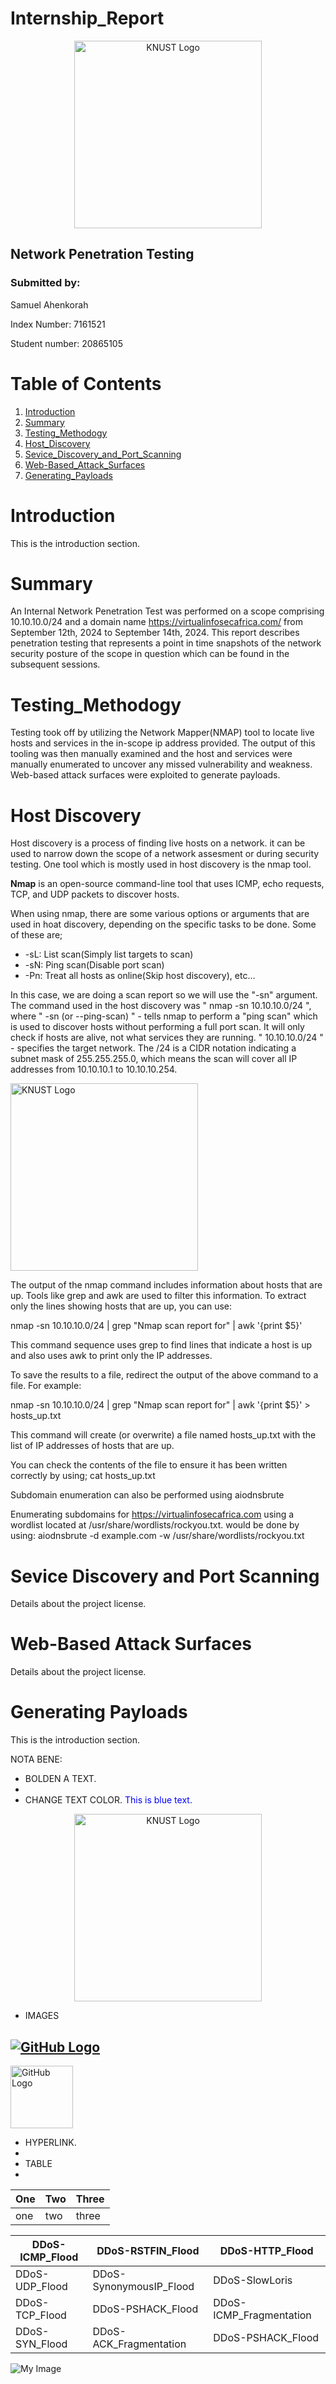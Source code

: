 # Internship_Report

<p align="center">
  <img src="https://d1yjjnpx0p53s8.cloudfront.net/styles/logo-thumbnail/s3/032019/untitled-1_245.png?PZfG4BZ0MhiFothT02x6wcPjPrqeJsUK&itok=ye6EVwSc" alt="KNUST Logo" width="300"/>
</p>

## Network Penetration Testing

### Submitted by:
<p>Samuel Ahenkorah</p>
<p>Index Number: 7161521</p>
<p>Student number: 20865105</p>

# Table of Contents
1. [Introduction](#introduction)
2. [Summary](#summary)
3. [Testing_Methodogy](#TestingMethodogy)
4. [Host_Discovery](#HostDiscovery)
5. [Sevice_Discovery_and_Port_Scanning](#SeviceDiscoveryandPortScanning)
6. [Web-Based_Attack_Surfaces](#Web-BasedAttackSurfaces)
7. [Generating_Payloads](#GeneratingPayloads)

# Introduction
This is the introduction section.

# Summary
An Internal Network Penetration Test was performed on a scope comprising 10.10.10.0/24 and a domain name https://virtualinfosecafrica.com/ from September 12th, 2024 to September 14th, 2024. This report describes penetration testing that represents a point in time snapshots of the network security posture of the scope in question which can be found in the subsequent sessions.

# Testing_Methodogy
Testing took off by utilizing the Network Mapper(NMAP) tool to locate live hosts and services in the in-scope ip address provided. The output of this tooling was then manually examined and the host and services were manually enumerated to uncover any missed vulnerability and weakness. Web-based attack surfaces were exploited to generate payloads.

# Host Discovery
Host discovery is a process of finding live hosts on a network. it can be used to narrow down the scope of a network assesment or during security testing. One tool which is mostly used in host discovery is the nmap tool.

__Nmap__ is an open-source command-line tool that uses ICMP, echo requests, TCP, and UDP packets to discover hosts.

When using nmap, there are some various options or arguments that are used in hoat discovery, depending on the specific tasks to be done. Some of these are;
- -sL: List scan(Simply list targets to scan)
- -sN: Ping scan(Disable port scan)
- -Pn: Treat all hosts as online(Skip host discovery), etc...

In this case, we are doing a scan report so we will use the "-sn" argument. The command used in the host discovery was " nmap -sn 10.10.10.0/24 ", where " -sn (or --ping-scan) " - tells nmap to perform a "ping scan" which is used to discover hosts without performing a full port scan. It will only check if hosts are alive, not what services they are running.
" 10.10.10.0/24 " - specifies the target network. The /24 is a CIDR notation indicating a subnet mask of 255.255.255.0, which means the scan will cover all IP addresses from 10.10.10.1 to 10.10.10.254.

<p align="left">
  <img src="https://d1yjjnpx0p53s8.cloudfront.net/styles/logo-thumbnail/s3/032019/untitled-1_245.png?PZfG4BZ0MhiFothT02x6wcPjPrqeJsUK&itok=ye6EVwSc" alt="KNUST Logo" width="300"/>
</p>

The output of the nmap command includes information about hosts that are up. Tools like grep and awk are used to filter this information. To extract only the lines showing hosts that are up, you can use:

nmap -sn 10.10.10.0/24 | grep "Nmap scan report for" | awk '{print $5}'

This command sequence uses grep to find lines that indicate a host is up and also uses awk to print only the IP addresses.

To save the results to a file, redirect the output of the above command to a file. For example: 

nmap -sn 10.10.10.0/24 | grep "Nmap scan report for" | awk '{print $5}' > hosts_up.txt

This command will create (or overwrite) a file named hosts_up.txt with the list of IP addresses of hosts that are up.

You can check the contents of the file to ensure it has been written correctly by using; cat hosts_up.txt

Subdomain enumeration can also be performed using aiodnsbrute

Enumerating subdomains for https://virtualinfosecafrica.com using a wordlist located at /usr/share/wordlists/rockyou.txt. would be done by using: aiodnsbrute -d example.com -w /usr/share/wordlists/rockyou.txt










# Sevice Discovery and Port Scanning
Details about the project license.

# Web-Based Attack Surfaces
Details about the project license.

# Generating Payloads
This is the introduction section.

NOTA BENE:
- BOLDEN A TEXT.
- 
- CHANGE TEXT COLOR.
<span style="color: blue;">This is blue text.</span>




<p align="center">
  <img src="https://www.brandsoftheworld.com/logo/knust-kwame-nkrumah-university-of-science-technology?original=1" alt="KNUST Logo" width="300"/>
</p>

- IMAGES
## [![GitHub Logo](https://github.githubassets.com/images/modules/logos_page/GitHub-Mark.png)](https://github.com)
<a href="https://github.com">
  <img src="https://github.githubassets.com/images/modules/logos_page/GitHub-Mark.png" alt="GitHub Logo" width="100" height="100">
</a>

- HYPERLINK.
- 
- TABLE
- 
| One | Two | Three |
|-----|-----|-------|
| one | two | three |



| DDoS-ICMP_Flood     | DDoS-RSTFIN_Flood         | DDoS-HTTP_Flood       |
|---------------------|---------------------------|-----------------------|
| DDoS-UDP_Flood      | DDoS-SynonymousIP_Flood    | DDoS-SlowLoris        |
| DDoS-TCP_Flood      | DDoS-PSHACK_Flood          | DDoS-ICMP_Fragmentation|
| DDoS-SYN_Flood      | DDoS-ACK_Fragmentation     | DDoS-PSHACK_Flood      |





![My Image](https://github.com/your-username/your-repo-name/blob/main/images/my-image.png)
